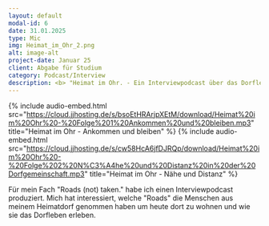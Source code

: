 ```yaml
---
layout: default
modal-id: 6
date: 31.01.2025
type: Mic
img: Heimat_im_Ohr_2.png
alt: image-alt
project-date: Januar 25
client: Abgabe für Studium
category: Podcast/Interview
description: <b> "Heimat im Ohr. - Ein Interviewpodcast über das Dorfleben." </b>
---
```

{% include audio-embed.html src="https://cloud.jjhosting.de/s/bsoEtHRArjpXEtM/download/Heimat%20im%20Ohr%20-%20Folge%201%20Ankommen%20und%20bleiben.mp3" title="Heimat im Ohr - Ankommen und bleiben" %}
{% include audio-embed.html src="https://cloud.jjhosting.de/s/cw58HcA6jfDJRQp/download/Heimat%20im%20Ohr%20-%20Folge%202%20N%C3%A4he%20und%20Distanz%20in%20der%20Dorfgemeinschaft.mp3" title="Heimat im Ohr - Nähe und Distanz" %}

Für mein Fach "Roads (not) taken." habe ich einen Interviewpodcast produziert.
Mich hat interessiert, welche "Roads" die Menschen aus meinem Heimatdorf genommen 
haben um heute dort zu wohnen und wie sie das Dorfleben erleben.
